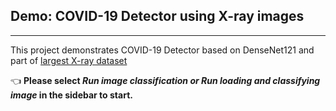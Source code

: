 ## Demo: COVID-19 Detector using X-ray images
***
This project demonstrates COVID-19 Detector based on DenseNet121 and 
part of [largest X-ray dataset](https://bimcv.cipf.es/bimcv-projects/)

👈 **Please select _Run image classification or Run loading and classifying image_ in the sidebar to start.**